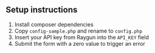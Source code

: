 ## Setup instructions

1. Install composer dependencies
2. Copy `config-sample.php` and rename to `config.php`
3. Insert your API key from Raygun into the `API_KEY` field
4. Submit the form with a zero value to trigger an error
